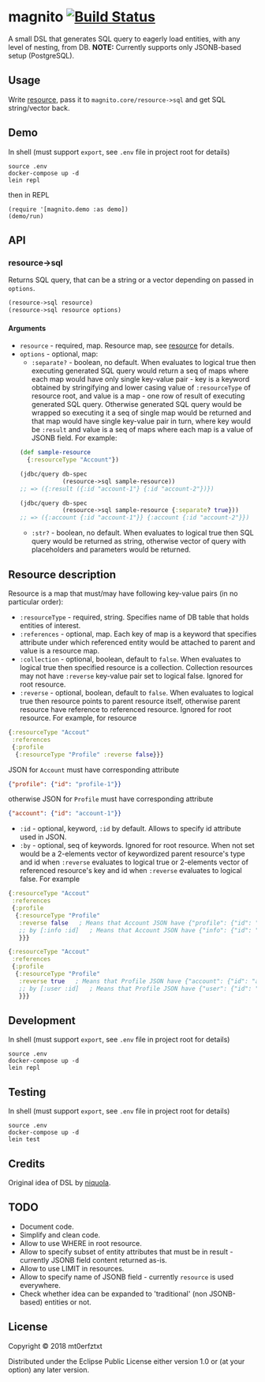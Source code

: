 # magnito [![Build Status](https://travis-ci.org/mt0erfztxt/magnito.svg?branch=master)](https://travis-ci.org/mt0erfztxt/magnito)
A small DSL that generates SQL query to eagerly load entities, with any level of nesting, from DB.
**NOTE:** Currently supports only JSONB-based setup (PostgreSQL).

## Usage
Write [resource](https://github.com/mt0erfztxt/magnito#resource-description), pass it to `magnito.core/resource->sql` and get SQL string/vector back.

## Demo
In shell (must support `export`, see `.env` file in project root for details)
```
source .env
docker-compose up -d
lein repl
```
then in REPL
```
(require '[magnito.demo :as demo])
(demo/run)
```

## API
### resource->sql
Returns SQL query, that can be a string or a vector depending on passed in `options`.
```clj
(resource->sql resource)
(resource->sql resource options)
```

#### Arguments
* `resource` - required, map. Resource map, see [resource](https://github.com/mt0erfztxt/magnito#resource-description) for details.
* `options` - optional, map:
  - `:separate?` - boolean, no default. When evaluates to logical true then executing generated SQL query would return a seq of maps where each map would have only single key-value pair - key is a keyword obtained by stringifying and lower casing value of `:resourceType` of resource root, and value is a map - one row of result of executing generated SQL query. Otherwise generated SQL query would be wrapped so executing it a seq of single map would be returned and that map would have single key-value pair in turn, where key would be `:result` and value is a seq of maps where each map is a value of JSONB field. For example:
  ```clj
  (def sample-resource
    {:resourceType "Account"})

  (jdbc/query db-spec
              (resource->sql sample-resource))
  ;; => ({:result ({:id "account-1"} {:id "account-2"})})

  (jdbc/query db-spec
              (resource->sql sample-resource {:separate? true}))
  ;; => ({:account {:id "account-1"}} {:account {:id "account-2"}})
  ```
  - `:str?` - boolean, no default. When evaluates to logical true then SQL query would be returned as string, otherwise vector of query with placeholders and parameters would be returned.
  
## Resource description
Resource is a map that must/may have following key-value pairs (in no particular order):
* `:resourceType` - required, string. Specifies name of DB table that holds entities of interest.
* `:references` - optional, map. Each key of map is a keyword that specifies attribute under which referenced entity would be attached to parent and value is a resource map.
* `:collection` - optional, boolean, default to `false`. When evaluates to logical true then specified resource is a collection. Collection resources may not have `:reverse` key-value pair set to logical false. Ignored for root resource.
* `:reverse` - optional, boolean, default to `false`. When evaluates to logical true then resource points to parent resource itself, otherwise parent resource have reference to referenced resource. Ignored for root resource. For example, for resource
```clj
{:resourceType "Accout"
 :references
 {:profile
  {:resourceType "Profile" :reverse false}}}
```
JSON for `Account` must have corresponding attribute
```json
{"profile": {"id": "profile-1"}}
```
otherwise JSON for `Profile` must have corresponding attribute
```json
{"account": {"id": "account-1"}}
```
* `:id` - optional, keyword, `:id` by default. Allows to specify id attribute used in JSON.
* `:by` - optional, seq of keywords. Ignored for root resource. When not set would be a 2-elements vector of keywordized parent resource's type and id when `:reverse` evaluates to logical true or 2-elements vector of referenced resource's key and id when `:reverse` evaluates to logical false. For example
```clj
{:resourceType "Accout"
 :references
 {:profile
  {:resourceType "Profile"
   :reverse false   ; Means that Account JSON have {"profile": {"id": "profile-1"}} to point to Profile JSON.
   ;; by [:info :id]   ; Means that Account JSON have {"info": {"id": "profile-1"}} to point to Profile JSON.
   }}}

{:resourceType "Accout"
 :references
 {:profile
  {:resourceType "Profile"
   :reverse true   ; Means that Profile JSON have {"account": {"id": "account-1"}} to point to Account JSON.
   ;; by [:user :id]   ; Means that Profile JSON have {"user": {"id": "account-1"}} to point to Account JSON.
   }}}
```

## Development
In shell (must support `export`, see `.env` file in project root for details)
```
source .env
docker-compose up -d
lein repl
```

## Testing
In shell (must support `export`, see `.env` file in project root for details)
```
source .env
docker-compose up -d
lein test
```

## Credits
Original idea of DSL by [niquola](https://github.com/niquola).

## TODO
* Document code.
* Simplify and clean code.
* Allow to use WHERE in root resource.
* Allow to specify subset of entity attributes that must be in result - currently JSONB field content returned as-is.
* Allow to use LIMIT in resources.
* Allow to specify name of JSONB field - currently `resource` is used everywhere.
* Check whether idea can be expanded to 'traditional' (non JSONB-based) entities or not.

## License

Copyright © 2018 mt0erfztxt

Distributed under the Eclipse Public License either version 1.0 or (at
your option) any later version.
